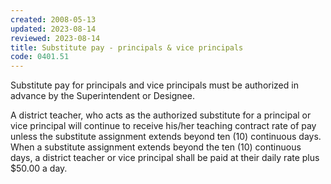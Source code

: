 ```yaml
---
created: 2008-05-13
updated: 2023-08-14
reviewed: 2023-08-14
title: Substitute pay - principals & vice principals
code: 0401.51
---
```



Substitute pay for principals and vice principals must be authorized in advance by the Superintendent or Designee.

A district teacher, who acts as the authorized substitute for a principal or vice principal will continue to receive his/her teaching contract rate of pay unless the substitute assignment extends beyond ten (10) continuous days. When a substitute assignment extends beyond the ten (10) continuous days, a district teacher or vice principal shall be paid at their daily rate plus $50.00 a day.
